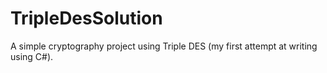 # TripleDesSolution

A simple cryptography project using Triple DES (my first attempt at writing using C#).
